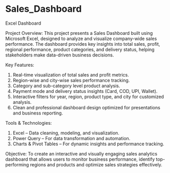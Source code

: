 # Sales_Dashboard
Excel Dashboard

Project Overview:
This project presents a Sales Dashboard built using Microsoft Excel, designed to analyze and visualize company-wide sales performance. The dashboard provides key insights into total sales, profit, regional performance, product categories, and delivery status, helping stakeholders make data-driven business decisions.

Key Features:
1. Real-time visualization of total sales and profit metrics.
2. Region-wise and city-wise sales performance tracking.
3. Category and sub-category level product analysis.
4. Payment mode and delivery status insights (Card, COD, UPI, Wallet).
5. Interactive filters for year, region, product type, and city for customized analysis.
6. Clean and professional dashboard design optimized for presentations and business reporting.

Tools & Technologies:
1. Excel – Data cleaning, modeling, and visualization.
2. Power Query – For data transformation and automation.
3. Charts & Pivot Tables – For dynamic insights and performance tracking.

Objective:
To create an interactive and visually engaging sales analytics dashboard that allows users to monitor business performance, identify top-performing regions and products and optimize sales strategies effectively.
